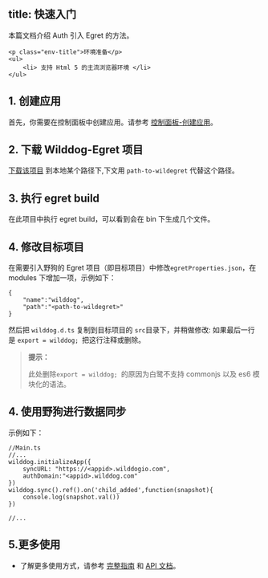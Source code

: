 
title: 快速入门
---

本篇文档介绍 Auth 引入 Egret 的方法。

<div class="env">

    <p class="env-title">环境准备</p>
    <ul>
        <li> 支持 Html 5 的主流浏览器环境 </li>
    </ul>
</div>

## 1. 创建应用

首先，你需要在控制面板中创建应用。请参考 [控制面板-创建应用](/console/creat.html)。

## 2. 下载 Wilddog-Egret 项目

[下载该项目](https://github.com/WildDogTeam/wilddog-egret/archive/master.zip) 到本地某个路径下,下文用 `path-to-wildegret` 代替这个路径。


## 3. 执行 egret build
在此项目中执行 egret build，可以看到会在 bin 下生成几个文件。


## 4. 修改目标项目
在需要引入野狗的 Egret 项目（即目标项目）中修改`egretProperties.json`，在 modules 下增加一项，示例如下：

```
{
    "name":"wilddog",
    "path":"<path-to-wildegret>"
}

```


然后把 `wilddog.d.ts` 复制到目标项目的 `src`目录下，并稍做修改: 如果最后一行是 `export = wilddog; `把这行注释或删除。

<blockquote class="notice">
  <p><strong>提示：</strong></p>

此处删除`export = wilddog; `的原因为白鹭不支持 commonjs 以及 es6 模块化的语法。

</blockquote>

## 4. 使用野狗进行数据同步
示例如下：

```
//Main.ts
//...
wilddog.initializeApp({
    syncURL: "https://<appid>.wilddogio.com",
    authDomain:"<appid>.wilddog.com"
})
wilddog.sync().ref().on('child_added',function(snapshot){
    console.log(snapshot.val())
})

//...
```


## 5.更多使用

- 了解更多使用方式，请参考 [完整指南](/guide/auth/Egret/manageuser.html) 和 [API 文档](/api/auth/Egret/App.html)。





　
